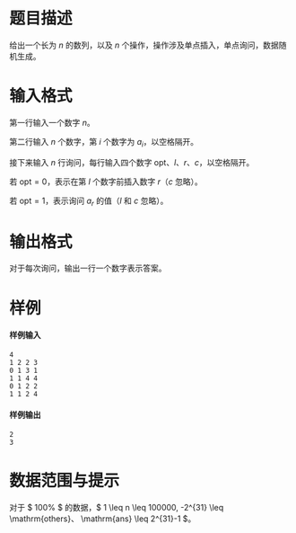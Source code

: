 
# 题目描述

给出一个长为 $n$ 的数列，以及 $n$ 个操作，操作涉及单点插入，单点询问，数据随机生成。


# 输入格式

第一行输入一个数字 $n$。

第二行输入 $n$ 个数字，第 $i$ 个数字为 $a_i$，以空格隔开。

接下来输入 $n$ 行询问，每行输入四个数字 $\mathrm{opt}$、$l$、$r$、$c$，以空格隔开。

若 $\mathrm{opt} = 0$，表示在第 $l$ 个数字前插入数字 $r$（$c$ 忽略）。

若 $\mathrm{opt} = 1$，表示询问 $a_r$ 的值（$l$ 和 $c$ 忽略）。

# 输出格式

对于每次询问，输出一行一个数字表示答案。

# 样例

#### 样例输入
```plain
4
1 2 2 3
0 1 3 1
1 1 4 4
0 1 2 2
1 1 2 4
```

#### 样例输出
```plain
2
3
```

# 数据范围与提示

对于 $ 100\% $ 的数据，$ 1 \leq n \leq 100000, -2^{31} \leq \mathrm{others}$、$ \mathrm{ans} \leq 2^{31}-1 $。

